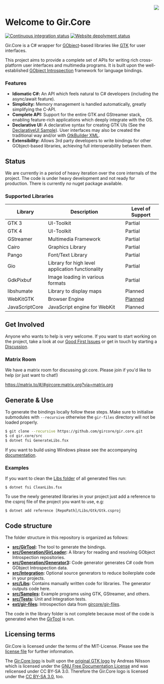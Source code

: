 <img src="https://raw.githubusercontent.com/gircore/gir.core/develop/img/logo.svg" align="right" />

# Welcome to Gir.Core

[![Continuous integration status](https://github.com/GirCore/gir.core/workflows/Continuous%20integration/badge.svg?branch=develop)](https://github.com/gircore/gir.core/actions)
[![Website depolyment status](https://github.com/GirCore/gircore.github.io/workflows/Deploy%20website/badge.svg?branch=develop)](https://github.com/gircore/gircore.github.io/actions)

Gir.Core is a C# wrapper for [GObject]-based libraries like [GTK] for user interfaces.

This project aims to provide a complete set of APIs for writing rich cross-platform user interfaces and multimedia programs. It is built upon the well-established [GObject Introspection][gi] framework for language bindings.

### Features
* **Idiomatic C#:** An API which feels natural to C# developers (including the async/await feature).
* **Simplicity:** Memory management is handled automatically, greatly simplifying the C-API.
* **Complete API:** Support for the entire GTK and GStreamer stack, enabling feature-rich applications which deeply integrate with the OS.
* **Declarative UI:** A declarative syntax for creating GTK UIs (See the [DeclarativeUI Sample][sample_gtk_declarative]). User interfaces may also be created the traditional way and/or with [GtkBuilder XML][GtkBuilder].
* **Extensibility:** Allows 3rd party developers to write bindings for other GObject-based libraries, achieving full interoperability between them.

## Status
We are currently in a period of heavy iteration over the core internals of the project. The code is under heavy development and not ready for production. There is currently _no_ nuget package available.

### Supported Libraries

| Library        | Description                                      | Level of Support |
|----------------|--------------------------------------------------|------------------|
| GTK 3          | UI-Toolkit                                       | Partial          |
| GTK 4          | UI-Toolkit                                       | Partial          |
| GStreamer      | Multimedia Framework                             | Partial          |
| Cairo          | Graphics Library                                 | Partial          |
| Pango          | Font/Text Library                                | Partial          |
| Gio            | Library for high level application functionality | Partial          |
| GdkPixbuf      | Image loading in various formats                 | Partial          |
| libshumate     | Library to display maps                          | Planned          |
| WebKitGTK      | Browser Engine                                   | [Planned](https://github.com/gircore/gir.core/issues/568)      |
| JavaScriptCore | JavaScript engine for WebKit                     | Planned          |


## Get Involved
Anyone who wants to help is very welcome. If you want to start working on the project, take a look at our [Good First Issues](https://github.com/gircore/gir.core/issues?q=is%3Aissue+is%3Aopen+label%3A%22good+first+issue%22) or get in touch by starting a [Discussion](https://github.com/gircore/gir.core/discussions).

### Matrix Room
We have a matrix room for discussing gir.core. Please join if you'd like to help (or just want to chat!)

https://matrix.to/#/#gircore:matrix.org?via=matrix.org

## Generate & Use
To generate the bindings locally follow these steps. Make sure to initialise submodules with `--recursive` otherwise the `gir-files` directory will not be loaded properly.

```sh
$ git clone --recursive https://github.com/gircore/gir.core.git
$ cd gir.core/src
$ dotnet fsi GenerateLibs.fsx
```
If you want to build using Windows please see the accompanying [documentation](docs/windows.md).

### Examples

If you want to clean the [Libs folder](src/Libs) of all generated files run:

    $ dotnet fsi CleanLibs.fsx

To use the newly generated libraries in your project just add a reference to the csproj file of the project you want to use, e.g:

    $ dotnet add reference [RepoPath]/Libs/Gtk/Gtk.csproj

## Code structure
The folder structure in this repository is organized as follows:
* **[src/GirTool](src/GirTool):** The tool to generate the bindings.
* **[src/Generation/GirLoader](src/Generation/GirLoader):** A library for reading and resolving GObject Introspection repositories.
* **[src/Generation/Generator3](src/Generation/Generator3):** Code generator generates C# code from GObject Introspection data.
* **[src/Integration](src/Integration):** Optional source generators to reduce boilerplate code in your projects.
* **[src/Libs](src/Libs):** Contains manually written code for libraries. The generator outputs code here.
* **[src/Samples](src/Samples):** Example programs using GTK, GStreamer, and others.
* **[src/Tests](src/Tests):** Unit and Integration tests.
* **[ext/gir-files](https://github.com/gircore/gir-files):** Introspection data from [gircore/gir-files](https://github.com/gircore/gir-files).

The code in the library folder is not complete because most of the code is generated when the [GirTool](src/GirTool) is run.

[gi]: https://gi.readthedocs.io/
[gstreamer]: https://gstreamer.freedesktop.org/
[GIO]: https://developer.gnome.org/gio/stable/
[GObject]: https://developer.gnome.org/gobject/stable/
[GTK]: https://gtk.org/
[libhandy]: https://source.puri.sm/Librem5/libhandy
[WebKitGTK]: https://webkitgtk.org/
[JavaScriptCore]: https://webkitgtk.org/reference/jsc-glib/stable/index.html
[dbus]: https://www.freedesktop.org/wiki/Software/dbus/
[libchamplain]: https://wiki.gnome.org/Projects/libchamplain
[GtkSharp]: https://github.com/GtkSharp/GtkSharp
[sample_gtk_declarative]: https://github.com/gircore/gir.core/blob/develop/Samples/Gtk3/DeclarativeUi/Program.cs
[GdkPixbuf]: https://gitlab.gnome.org/GNOME/gdk-pixbuf
[GtkBuilder]: https://developer.gnome.org/gtk3/stable/GtkBuilder.html

## Licensing terms
Gir.Core is licensed under the terms of the MIT-License. Please see the [license file](license.txt) for further information.

The [Gir.Core logo](img/logo.svg) is built upon the [original GTK logo](https://wiki.gnome.org/Projects/GTK/Logo) by Andreas Nilsson which is licensed under the [GNU Free Documentation License](https://www.gnu.org/licenses/fdl-1.3.txt) and was relicensed under CC BY-SA 3.0. Therefore the Gir.Core logo is licensed under the [CC BY-SA 3.0](https://creativecommons.org/licenses/by-sa/3.0/deed.en), too.
